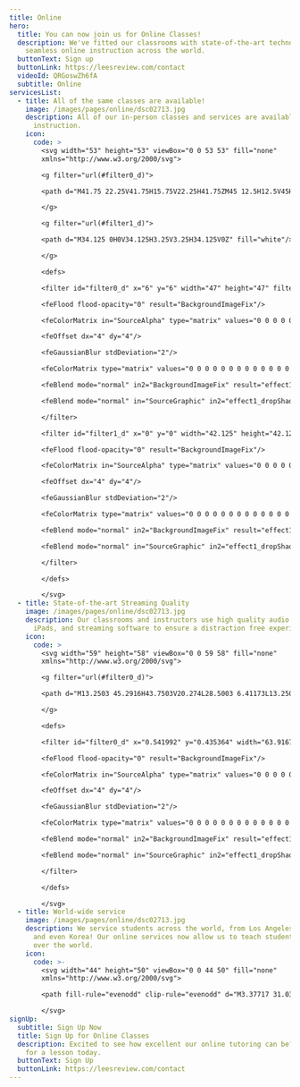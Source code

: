 ```yaml
---
title: Online
hero:
  title: You can now join us for Online Classes!
  description: We've fitted our classrooms with state-of-the-art technology for
    seamless online instruction across the world.
  buttonText: Sign up
  buttonLink: https://leesreview.com/contact
  videoId: QRGoswZh6fA
  subtitle: Online
servicesList:
  - title: All of the same classes are available!
    image: /images/pages/online/dsc02713.jpg
    description: All of our in-person classes and services are available for online
      instruction.
    icon:
      code: >
        <svg width="53" height="53" viewBox="0 0 53 53" fill="none"
        xmlns="http://www.w3.org/2000/svg">

        <g filter="url(#filter0_d)">

        <path d="M41.75 22.25V41.75H15.75V22.25H41.75ZM45 12.5H12.5V45H45V12.5ZM40.125 6H6V40.125H9.25V9.25H40.125V6Z" fill="white"/>

        </g>

        <g filter="url(#filter1_d)">

        <path d="M34.125 0H0V34.125H3.25V3.25H34.125V0Z" fill="white"/>

        </g>

        <defs>

        <filter id="filter0_d" x="6" y="6" width="47" height="47" filterUnits="userSpaceOnUse" color-interpolation-filters="sRGB">

        <feFlood flood-opacity="0" result="BackgroundImageFix"/>

        <feColorMatrix in="SourceAlpha" type="matrix" values="0 0 0 0 0 0 0 0 0 0 0 0 0 0 0 0 0 0 127 0"/>

        <feOffset dx="4" dy="4"/>

        <feGaussianBlur stdDeviation="2"/>

        <feColorMatrix type="matrix" values="0 0 0 0 0 0 0 0 0 0 0 0 0 0 0 0 0 0 0.25 0"/>

        <feBlend mode="normal" in2="BackgroundImageFix" result="effect1_dropShadow"/>

        <feBlend mode="normal" in="SourceGraphic" in2="effect1_dropShadow" result="shape"/>

        </filter>

        <filter id="filter1_d" x="0" y="0" width="42.125" height="42.125" filterUnits="userSpaceOnUse" color-interpolation-filters="sRGB">

        <feFlood flood-opacity="0" result="BackgroundImageFix"/>

        <feColorMatrix in="SourceAlpha" type="matrix" values="0 0 0 0 0 0 0 0 0 0 0 0 0 0 0 0 0 0 127 0"/>

        <feOffset dx="4" dy="4"/>

        <feGaussianBlur stdDeviation="2"/>

        <feColorMatrix type="matrix" values="0 0 0 0 0 0 0 0 0 0 0 0 0 0 0 0 0 0 0.25 0"/>

        <feBlend mode="normal" in2="BackgroundImageFix" result="effect1_dropShadow"/>

        <feBlend mode="normal" in="SourceGraphic" in2="effect1_dropShadow" result="shape"/>

        </filter>

        </defs>

        </svg>
  - title: State-of-the-art Streaming Quality
    image: /images/pages/online/dsc02713.jpg
    description: Our classrooms and instructors use high quality audio and video,
      iPads, and streaming software to ensure a distraction free experience.
    icon:
      code: >
        <svg width="59" height="58" viewBox="0 0 59 58" fill="none"
        xmlns="http://www.w3.org/2000/svg">

        <g filter="url(#filter0_d)">

        <path d="M13.2503 45.2916H43.7503V20.274L28.5003 6.41173L13.2503 20.274V45.2916ZM46.292 50.3749H10.7087C10.0346 50.3749 9.38808 50.1072 8.91143 49.6305C8.43477 49.1539 8.16699 48.5074 8.16699 47.8333V24.9583H0.541992L26.7898 1.09711C27.2577 0.67132 27.8677 0.435364 28.5003 0.435364C29.133 0.435364 29.7429 0.67132 30.2109 1.09711L56.4587 24.9583H48.8337V47.8333C48.8337 48.5074 48.5659 49.1539 48.0892 49.6305C47.6126 50.1072 46.9661 50.3749 46.292 50.3749ZM18.3337 22.4166C23.0523 22.4166 27.5777 24.2911 30.9143 27.6277C34.2508 30.9642 36.1253 35.4896 36.1253 40.2083H31.042C31.042 36.8378 29.7031 33.6054 27.3198 31.2221C24.9365 28.8389 21.7041 27.4999 18.3337 27.4999V22.4166ZM18.3337 32.5833C20.3559 32.5833 22.2954 33.3866 23.7253 34.8166C25.1553 36.2465 25.9587 38.186 25.9587 40.2083H18.3337V32.5833Z" fill="white"/>

        </g>

        <defs>

        <filter id="filter0_d" x="0.541992" y="0.435364" width="63.9167" height="57.9396" filterUnits="userSpaceOnUse" color-interpolation-filters="sRGB">

        <feFlood flood-opacity="0" result="BackgroundImageFix"/>

        <feColorMatrix in="SourceAlpha" type="matrix" values="0 0 0 0 0 0 0 0 0 0 0 0 0 0 0 0 0 0 127 0"/>

        <feOffset dx="4" dy="4"/>

        <feGaussianBlur stdDeviation="2"/>

        <feColorMatrix type="matrix" values="0 0 0 0 0 0 0 0 0 0 0 0 0 0 0 0 0 0 0.25 0"/>

        <feBlend mode="normal" in2="BackgroundImageFix" result="effect1_dropShadow"/>

        <feBlend mode="normal" in="SourceGraphic" in2="effect1_dropShadow" result="shape"/>

        </filter>

        </defs>

        </svg>
  - title: World-wide service
    image: /images/pages/online/dsc02713.jpg
    description: We service students across the world, from Los Angeles to Florida,
      and even Korea! Our online services now allow us to teach students all
      over the world.
    icon:
      code: >-
        <svg width="44" height="50" viewBox="0 0 44 50" fill="none"
        xmlns="http://www.w3.org/2000/svg">

        <path fill-rule="evenodd" clip-rule="evenodd" d="M3.37717 31.0396C7.65417 35.25 12.6505 37.6021 18.7497 37.6021C30.1095 37.6021 39.333 28.7354 39.333 17.8104C39.333 11.4771 36.6247 6.95833 32.404 2.93542L35.4568 0C40.4532 4.37083 43.6447 10.6646 43.6663 17.6667C43.701 29.8417 34.2262 39.9354 21.9997 41.5V41.6667C21.9997 45.5729 25.306 47.9167 28.4997 47.9167H30.6663V50H6.83301V47.9167H8.99967C12.2475 47.9167 15.4997 45.5188 15.4997 41.6667V41.5188C9.53051 40.7875 4.21567 38.0208 0.333008 33.9646L3.37717 31.0396ZM0.333008 17.9167C0.333008 8.13542 8.57718 0.208333 18.7497 0.208333C28.907 0.208333 37.1663 8.12292 37.1663 17.9167C37.1663 27.6979 28.92 35.6229 18.7497 35.6229C8.57718 35.6229 0.333008 27.6938 0.333008 17.9167ZM19.5795 3.2C19.2263 3.21042 18.9772 3.58958 18.7042 3.80625C18.1582 4.24167 16.7607 5.09583 15.9807 4.83542C15.1833 4.57292 13.4782 5.81042 13.2052 5.82083C13.1033 5.82292 13.2095 4.88333 13.7533 4.81458C13.5172 4.84792 15.6665 3.77083 15.608 3.54583C15.5387 3.27917 11.3137 4.75833 11.5022 5.05625C11.591 5.19167 11.9593 5.19167 11.4762 5.48958C11.201 5.65 10.9042 6.67083 10.6442 6.67083C9.87067 6.99583 9.82084 6.03125 8.96068 7.275L7.58701 7.80833C5.55034 9.8875 4.13984 12.525 3.62851 15.4542C3.60901 15.5729 4.14201 15.7875 4.20917 15.8688C4.38251 16.0667 4.38251 16.9208 4.46701 17.1979C4.67934 17.9042 5.20151 18.2958 5.60234 18.9375C5.83851 19.3208 6.23067 20.2875 6.10717 20.6875C6.27401 20.425 7.75167 21.8917 8.02034 22.1958C8.65517 22.9167 9.14701 23.7854 8.11351 24.4958C7.77984 24.7271 8.61834 26.1625 8.18717 26.5167L7.63034 26.6521C7.08434 26.975 7.33134 27.7688 7.66501 28.1021C10.4557 30.9083 14.3882 32.6562 18.7453 32.6562C27.2105 32.6562 34.0745 26.0563 34.0745 17.9167C34.0745 16.3875 33.8037 14.8458 33.5263 14.0333C33.4397 13.7771 33.236 13.5708 32.976 13.475C32.5817 13.3292 30.922 14.3542 30.6728 13.85L29.7953 13.8604C29.6112 13.7646 29.0998 13.1021 28.8658 13.1813C28.3913 13.3479 29.5938 14.6042 29.921 14.7708C30.2287 14.5458 31.2275 14.0854 31.4442 14.7146C31.8558 15.9 30.3132 17.2 29.5245 17.8875C28.3458 18.9104 28.5647 17.2229 27.763 16.6292C27.3405 16.3188 27.3448 15.6542 26.9202 15.425C26.7382 15.3271 25.9408 14.45 25.8672 14.25L25.839 14.4688C25.6938 14.5771 25.3883 14.075 25.3537 13.9958C25.3537 14.4312 26.0925 15.125 26.3352 15.4729C26.749 16.0708 26.9722 16.9417 27.4813 17.4312C27.7543 17.6937 28.8008 18.7792 29.0717 18.7563L30.4692 18.1167C31.4572 18.3417 28.1443 22.8479 27.8302 23.4042C27.5702 23.875 28.0382 25.0292 28.0035 25.5833C27.958 26.2208 27.4358 26.4292 26.9397 26.775C26.4067 27.15 26.5323 27.875 26.086 28.1396C25.293 28.6104 24.721 30.1375 23.5965 30.1292C23.2628 30.1292 21.8458 30.6604 21.6595 30.1396C21.5165 29.7625 21.3215 29.475 21.1178 29.1021C20.9207 28.7375 21.0962 28.3583 20.8535 28.0354C20.6845 27.8104 20.1255 27.3021 20.0757 27.0354C20.0713 26.8083 20.2555 26.1125 20.5047 25.9896C20.8578 25.8188 20.5718 25.3146 20.5285 25.0229C20.4548 24.5 20.119 24.0688 19.7138 23.7667C19.118 23.325 19.4278 22.975 19.5665 22.3438C19.5665 22.0438 19.3758 21.65 18.9533 21.7667C18.0888 22.0104 18.3532 21.1167 17.7227 21.1583C17.2677 21.1875 16.895 21.4667 16.4725 21.5875C15.9417 21.7417 15.3978 21.4688 14.8735 21.4042C12.7133 21.1417 12.0092 18.7688 12.5725 17.0563L12.4988 16.0396C12.7415 15.5188 13.2377 14.9375 13.6688 14.5437C13.9115 14.3208 14.2213 14.3771 14.5073 14.2063C14.9493 13.9396 14.9558 13.3896 15.3848 13.0542C16.0002 12.5729 16.8365 12.5833 17.6403 12.4812C18.065 12.425 19.69 12.0875 19.9457 12.3917C19.9457 12.4479 20.223 13.2417 19.9413 13.2396C20.6043 13.2958 21.536 14.3396 22.1578 14.0917C22.4828 13.9625 22.3637 13.0042 23.031 13.4688C23.4297 13.7458 25.2323 13.8688 25.6072 13.5708C25.839 13.3875 25.969 12.1979 25.6852 12.0646C25.8628 12.2354 24.7513 12.2479 24.6452 12.2083C24.4697 12.1458 24.3072 12.3563 24.0342 12.2625L24.006 12.2521C24.0905 12.2833 23.0267 11.7063 23.6593 11.2625L22.8317 11.4208L22.6367 11.8229C22.173 12.0521 21.822 11.05 21.6487 10.9375C21.471 10.825 20.093 9.89583 20.4678 10.5021L21.679 11.6604C21.6183 11.6979 21.3605 11.2396 21.3605 11.575C21.4407 11.3771 21.3887 12.4292 21.2002 12.0854L21.2088 11.6917C21.2088 11.5646 20.86 11.4438 20.7907 11.3583C20.6 11.1292 20.0887 10.625 19.8135 10.5042C19.7377 10.4688 18.6413 10.6313 18.5482 10.6667L18.273 11.125C18.0455 11.2063 17.8332 11.3104 17.6317 11.4396L17.3912 11.9604C17.285 12.05 16.2168 12.3896 16.2103 12.4021C16.2558 12.2917 15.4628 12.15 15.5148 11.9292C15.5733 11.6854 15.842 10.925 15.7727 10.6479C15.699 10.3562 17.4215 11.0667 17.5342 10.3C17.5775 9.96875 17.6013 9.58125 17.051 9.525C17.155 9.5375 18.117 9.1625 18.2773 8.99375C18.5005 8.74583 19.0162 8.33958 19.3888 8.33958C19.8243 8.33958 19.729 7.73125 19.9305 7.43125C20.132 7.51042 19.8222 7.9875 20.0648 8.18125C20.0475 8.02917 20.7473 8.2625 20.8145 8.22917C20.977 8.14583 21.8653 8.19583 21.7267 7.79167C21.5728 7.38333 21.8047 7.50417 22.0062 7.41875C21.9715 7.43125 22.5262 6.50625 22.6215 6.81042C22.5565 6.49792 21.9758 6.91875 21.7743 6.90417C21.3063 6.86667 21.5035 6.1375 21.6812 5.92083C21.8177 5.75208 21.3085 5.54583 21.302 5.86875C21.2933 6.35417 20.8232 6.79375 20.9315 7.43958C21.0983 8.4125 19.8027 7.20625 19.69 7.27083C19.261 7.52083 18.91 6.95625 19.131 6.61458L20.132 5.9125C20.2923 5.65 20.4765 5.34583 20.7235 5.14583C21.5447 4.48333 21.77 5.01458 22.589 5.08542C23.3885 5.15625 22.8577 5.26875 22.7493 5.56458C22.6432 5.84583 23.1892 5.94583 23.3777 5.71042C23.4838 5.575 23.7308 5.23333 23.8348 4.98125C23.9713 4.65417 25.2172 4.69167 24.3483 4.18958C23.7742 3.8625 21.2717 3.19792 19.5947 3.19792L19.5795 3.2ZM20.5047 12.2646C20.4505 12.1667 21.029 12.1167 21.1308 12.1167C21.2457 12.1292 20.834 12.7812 20.5047 12.2646ZM24.4112 9.98958C24.4047 9.77292 24.1208 9.57083 23.8262 9.94375C23.6203 10.2021 23.6572 10.5938 23.5467 10.7667C23.3842 11.025 24.4155 11.2667 24.4155 11.0229C24.4545 10.6125 25.54 10.9292 25.7523 10.9854C26.1315 11.0854 26.7382 10.6521 26.0752 10.4229C25.527 10.2312 25.241 10.0292 25.1933 9.65208C25.1933 9.65208 25.4837 9.39375 25.3558 9.40833C25.02 9.44583 24.4112 10.5667 24.4112 9.98958ZM17.2027 7.73125L17.3695 7.6875L17.2893 7.8875C17.4215 8.11667 17.324 8.25208 17.3023 8.37708L17.0748 8.5125C16.9925 8.61042 17.4692 8.625 17.4757 8.6375C17.493 8.6875 16.8993 8.76875 17.0098 8.88958C17.155 9.09167 18.273 8.60208 18.0953 8.63125C18.4398 8.46458 18.1408 8.44583 17.948 8.35C17.8808 8.03333 17.8267 7.54375 17.6208 7.34583L17.7552 7.19792C17.4388 6.75625 17.2027 7.73125 17.2027 7.73125ZM16.4118 8.53542C16.2818 8.5875 16.1518 8.50833 16.2797 8.38333L16.414 8.22708L16.401 8.15625L16.5072 8.02708L16.6177 8L16.8452 7.84792C16.9123 7.86042 17.0705 7.98542 17.0163 8.06458L16.8928 8.21042C16.8668 8.45625 16.6068 8.45417 16.4162 8.53542H16.4075H16.4118Z" fill="white"/>

        </svg>
signUp:
  subtitle: Sign Up Now
  title: Sign Up for Online Classes
  description: Excited to see how excellent our online tutoring can be? Sign up
    for a lesson today.
  buttonText: Sign Up
  buttonLink: https://leesreview.com/contact
---
```

